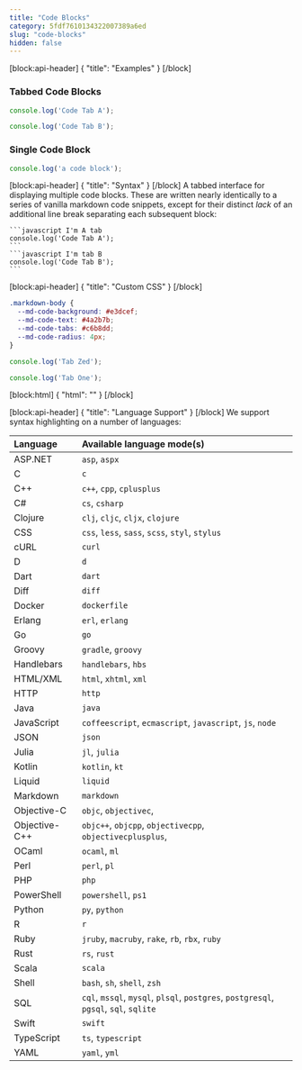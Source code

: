 ```yaml
---
title: "Code Blocks"
category: 5fdf7610134322007389a6ed
slug: "code-blocks"
hidden: false
---
```


[block:api-header]
{
  "title": "Examples"
}
[/block]
### Tabbed Code Blocks

```javascript I'm A tab
console.log('Code Tab A');
```
```javascript I'm tab B
console.log('Code Tab B');
```

### Single Code Block

```javascript
console.log('a code block');
```
[block:api-header]
{
  "title": "Syntax"
}
[/block]
A tabbed interface for displaying multiple code blocks. These are written nearly identically to a series of vanilla markdown code snippets, except for their distinct *lack* of an additional line break separating each subsequent block:

    ```javascript I'm A tab
    console.log('Code Tab A');
    ```
    ```javascript I'm tab B
    console.log('Code Tab B');
    ```
[block:api-header]
{
  "title": "Custom CSS"
}
[/block]
```css Theme Variables
.markdown-body {
  --md-code-background: #e3dcef;
  --md-code-text: #4a2b7b;
  --md-code-tabs: #c6b8dd;
  --md-code-radius: 4px;
}
```

<div id="EXAMPLE-CUSTOM-CODE">

```js Tab 0
console.log('Tab Zed');
```
```js Tab 1
console.log('Tab One');
```

</div>
[block:html]
{
  "html": "<style>\n#EXAMPLE-CUSTOM-CODE {\n  --md-code-background: #e3dcef;\n  --md-code-text: #4a2b7b;\n  --md-code-tabs: #c6b8dd;\n  --md-code-radius: 4px;\n}\n</style>"
}
[/block]

[block:api-header]
{
  "title": "Language Support"
}
[/block]
We support syntax highlighting on a number of languages:

| Language | Available language mode(s) |
| :--- | :--- |
| ASP.NET | `asp`, `aspx` |
| C | `c` |
| C++ | `c++`, `cpp`, `cplusplus` |
| C# | `cs`, `csharp` |
| Clojure | `clj`, `cljc`, `cljx`, `clojure` |
| CSS | `css`, `less`, `sass`, `scss`, `styl`, `stylus` |
| cURL | `curl` |
| D | `d` |
| Dart | `dart` |
| Diff | `diff` |
| Docker | `dockerfile` |
| Erlang | `erl`, `erlang` |
| Go | `go` |
| Groovy | `gradle`, `groovy` |
| Handlebars | `handlebars`, `hbs` |
| HTML/XML | `html`, `xhtml`, `xml` |
| HTTP | `http` |
| Java | `java` |
| JavaScript | `coffeescript`, `ecmascript`, `javascript`, `js`, `node` |
| JSON | `json` |
| Julia | `jl`, `julia` |
| Kotlin | `kotlin`, `kt` |
| Liquid | `liquid` |
| Markdown | `markdown` |
| Objective-C | `objc`, `objectivec`,  |
| Objective-C++ | `objc++`, `objcpp`, `objectivecpp`, `objectivecplusplus`,  |
| OCaml | `ocaml`, `ml` |
| Perl | `perl`, `pl` |
| PHP | `php` |
| PowerShell | `powershell`, `ps1` |
| Python | `py`, `python` |
| R | `r` |
| Ruby | `jruby`, `macruby`, `rake`, `rb`, `rbx`, `ruby` |
| Rust | `rs`, `rust` |
| Scala | `scala` |
| Shell | `bash`, `sh`, `shell`, `zsh` |
| SQL | `cql`, `mssql`, `mysql`, `plsql`, `postgres`, `postgresql`, `pgsql`, `sql`, `sqlite` |
| Swift | `swift` |
| TypeScript | `ts`, `typescript` |
| YAML | `yaml`, `yml` |
